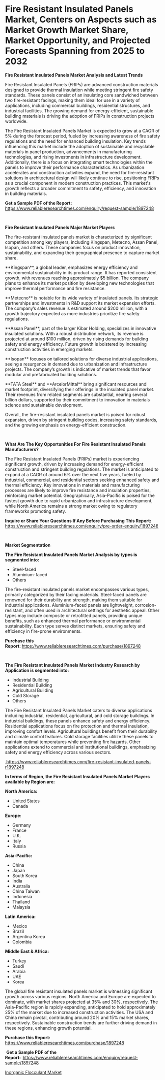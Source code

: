 <p><h1>Fire Resistant Insulated Panels Market, Centers on Aspects such as Market Growth Market Share, Market Opportunity, and Projected Forecasts Spanning from 2025 to 2032</h1></p><p><strong>Fire Resistant Insulated Panels Market Analysis and Latest Trends</strong></p>
<p><p>Fire Resistant Insulated Panels (FRIPs) are advanced construction materials designed to provide thermal insulation while meeting stringent fire safety standards. These panels consist of an insulating core sandwiched between two fire-resistant facings, making them ideal for use in a variety of applications, including commercial buildings, residential structures, and industrial facilities. The growing demand for energy-efficient, sustainable building materials is driving the adoption of FRIPs in construction projects worldwide.</p><p>The Fire Resistant Insulated Panels Market is expected to grow at a CAGR of 5% during the forecast period, fueled by increasing awareness of fire safety regulations and the need for enhanced building insulation. Key trends influencing this market include the adoption of sustainable and recyclable materials in panel production, advancements in manufacturing technologies, and rising investments in infrastructure development. Additionally, there is a focus on integrating smart technologies within the panels to improve their performance characteristics. As urbanization accelerates and construction activities expand, the need for fire-resistant solutions in architectural design will likely continue to rise, positioning FRIPs as a crucial component in modern construction practices. This market's growth reflects a broader commitment to safety, efficiency, and innovation in building materials.</p></p>
<p><strong>Get a Sample PDF of the Report:&nbsp;</strong> <a href="https://www.reliableresearchtimes.com/enquiry/request-sample/1897248?utm_campaign=1420&utm_medium=2&utm_source=Github&utm_content=ia&utm_term=31012025&utm_id=fire-resistant-insulated-panels">https://www.reliableresearchtimes.com/enquiry/request-sample/1897248</a></p>
<p>&nbsp;</p>
<p><strong>Fire Resistant Insulated Panels Major Market Players</strong></p>
<p><p>The fire-resistant insulated panels market is characterized by significant competition among key players, including Kingspan, Metecno, Assan Panel, Isopan, and others. These companies focus on product innovation, sustainability, and expanding their geographical presence to capture market share.</p><p>**Kingspan**, a global leader, emphasizes energy efficiency and environmental sustainability in its product range. It has reported consistent growth, with revenues reaching approximately $5 billion. The company plans to enhance its market position by developing new technologies that improve thermal performance and fire resistance.</p><p>**Metecno** is notable for its wide variety of insulated panels. Its strategic partnerships and investments in R&D support its market expansion efforts. The company’s sales revenue is estimated around $200 million, with a growth trajectory expected as more industries prioritize fire safety regulations.</p><p>**Assan Panel**, part of the larger Kibar Holding, specializes in innovative insulated solutions. With a robust distribution network, its revenue is projected at around $100 million, driven by rising demands for building safety and energy efficiency. Future growth is bolstered by increasing construction activities in emerging markets.</p><p>**Isopan** focuses on tailored solutions for diverse industrial applications, seeing a resurgence in demand due to urbanization and infrastructure projects. The company’s growth is indicative of market trends that favor modular and prefabricated building solutions.</p><p>**TATA Steel** and **ArcelorMittal** bring significant resources and market footprint, diversifying their offerings in the insulated panel market. Their revenues from related segments are substantial, nearing several billion dollars, supported by their commitment to innovation in materials science and sustainable development.</p><p>Overall, the fire-resistant insulated panels market is poised for robust expansion, driven by stringent building codes, increasing safety standards, and the growing emphasis on energy-efficient construction.</p></p>
<p>&nbsp;</p>
<p><strong>What Are The Key Opportunities For Fire Resistant Insulated Panels Manufacturers?</strong></p>
<p><p>The Fire Resistant Insulated Panels (FRIPs) market is experiencing significant growth, driven by increasing demand for energy-efficient construction and stringent building regulations. The market is anticipated to expand at a CAGR of around 6% over the next five years, fueled by industrial, commercial, and residential sectors seeking enhanced safety and thermal efficiency. Key innovations in materials and manufacturing processes are likely to improve fire resistance and insulation properties, reinforcing market potential. Geographically, Asia-Pacific is poised for the fastest growth due to rapid urbanization and infrastructure development, while North America remains a strong market owing to regulatory frameworks promoting safety.</p></p>
<p><strong>Inquire or Share Your Questions If Any Before Purchasing This Report:</strong> <a href="https://www.reliableresearchtimes.com/enquiry/pre-order-enquiry/1897248?utm_campaign=1420&utm_medium=2&utm_source=Github&utm_content=ia&utm_term=31012025&utm_id=fire-resistant-insulated-panels">https://www.reliableresearchtimes.com/enquiry/pre-order-enquiry/1897248</a></p>
<p>&nbsp;</p>
<p><strong>Market Segmentation</strong></p>
<p><strong>The Fire Resistant Insulated Panels Market Analysis by types is segmented into:</strong></p>
<p><ul><li>Steel-faced</li><li>Aluminium-faced</li><li>Others</li></ul></p>
<p><p>The fire-resistant insulated panels market encompasses various types, primarily categorized by their facing materials. Steel-faced panels are renowned for their durability and strength, making them suitable for industrial applications. Aluminium-faced panels are lightweight, corrosion-resistant, and often used in architectural settings for aesthetic appeal. Other types may include composite or retrofitted panels, providing unique benefits, such as enhanced thermal performance or environmental sustainability. Each type serves distinct markets, ensuring safety and efficiency in fire-prone environments.</p></p>
<p><strong>Purchase this Report:&nbsp;</strong><a href="https://www.reliableresearchtimes.com/purchase/1897248?utm_campaign=1420&utm_medium=2&utm_source=Github&utm_content=ia&utm_term=31012025&utm_id=fire-resistant-insulated-panels">https://www.reliableresearchtimes.com/purchase/1897248</a></p>
<p>&nbsp;</p>
<p><strong>The Fire Resistant Insulated Panels Market Industry Research by Application is segmented into:</strong></p>
<p><ul><li>Industrial Building</li><li>Residential Building</li><li>Agricultural Building</li><li>Cold Storage</li><li>Others</li></ul></p>
<p><p>The Fire Resistant Insulated Panels Market caters to diverse applications including industrial, residential, agricultural, and cold storage buildings. In industrial buildings, these panels enhance safety and energy efficiency. Residential applications focus on fire protection and thermal insulation, improving comfort levels. Agricultural buildings benefit from their durability and climate control features. Cold storage facilities utilize these panels to maintain optimal temperatures while preventing fire hazards. Other applications extend to commercial and institutional buildings, emphasizing safety and energy efficiency across various sectors.</p></p>
<p><a href="https://www.reliableresearchtimes.com/fire-resistant-insulated-panels-r1897248?utm_campaign=1420&utm_medium=2&utm_source=Github&utm_content=ia&utm_term=31012025&utm_id=fire-resistant-insulated-panels">&nbsp;https://www.reliableresearchtimes.com/fire-resistant-insulated-panels-r1897248</a></p>
<p><strong>In terms of Region, the Fire Resistant Insulated Panels Market Players available by Region are:</strong></p>
<p>
    <p> <strong> North America: </strong>
        <ul>
            <li>United States</li>
            <li>Canada</li>
        </ul>
        </p> 
    <p> <strong> Europe: </strong>
        <ul>
            <li>Germany</li>
            <li>France</li>
            <li>U.K.</li>
            <li>Italy</li>
            <li>Russia</li>
        </ul>
        </p> 
    <p> <strong> Asia-Pacific: </strong>
        <ul>
            <li>China</li>
            <li>Japan</li>
            <li>South Korea</li>
            <li>India</li>
            <li>Australia</li>
            <li>China Taiwan</li>
            <li>Indonesia</li>
            <li>Thailand</li>
            <li>Malaysia</li>
        </ul>
        </p> 
    <p> <strong> Latin America: </strong>
        <ul>
            <li>Mexico</li>
            <li>Brazil</li>
            <li>Argentina Korea</li>
            <li>Colombia</li>
        </ul>
        </p> 
    <p> <strong> Middle East & Africa: </strong>
        <ul>
            <li>Turkey</li>
            <li>Saudi</li>
            <li>Arabia</li>
            <li>UAE</li>
            <li>Korea</li>
        </ul>
    </p>
    </p>
<p><p>The global fire resistant insulated panels market is witnessing significant growth across various regions. North America and Europe are expected to dominate, with market shares projected at 35% and 30%, respectively. The Asia-Pacific region is rapidly expanding, anticipated to hold approximately 25% of the market due to increased construction activities. The USA and China remain pivotal, contributing around 20% and 15% market shares, respectively. Sustainable construction trends are further driving demand in these regions, enhancing growth potential.</p></p>
<p><strong>Purchase this Report: </strong><a href="https://www.reliableresearchtimes.com/purchase/1897248?utm_campaign=1420&utm_medium=2&utm_source=Github&utm_content=ia&utm_term=31012025&utm_id=fire-resistant-insulated-panels">https://www.reliableresearchtimes.com/purchase/1897248</a></p>
<p>&nbsp;<strong>Get a Sample PDF of the Report:&nbsp;&nbsp;</strong><a href="https://www.reliableresearchtimes.com/enquiry/request-sample/1897248?utm_campaign=1420&utm_medium=2&utm_source=Github&utm_content=ia&utm_term=31012025&utm_id=fire-resistant-insulated-panels">https://www.reliableresearchtimes.com/enquiry/request-sample/1897248</a></p>
<p><strong></strong></p>
<p><p><a href="https://github.com/ryanbell8967/Market-Research-Report-List-1/blob/main/inorganic-flocculant-market.md?utm_campaign=1420&utm_medium=2&utm_source=Github&utm_content=ia&utm_term=31012025&utm_id=fire-resistant-insulated-panels">Inorganic Flocculant Market</a></p></p>